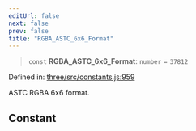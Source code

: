 ```yaml
---
editUrl: false
next: false
prev: false
title: "RGBA_ASTC_6x6_Format"
---
```


> `const` **RGBA\_ASTC\_6x6\_Format**: `number` = `37812`

Defined in: [three/src/constants.js:959](https://github.com/DefinitelyMaybe/three-i18n/blob/fa57b79433d1c349ffb23a78727299c8d4190136/three/src/constants.js#L959)

ASTC RGBA 6x6 format.

## Constant

